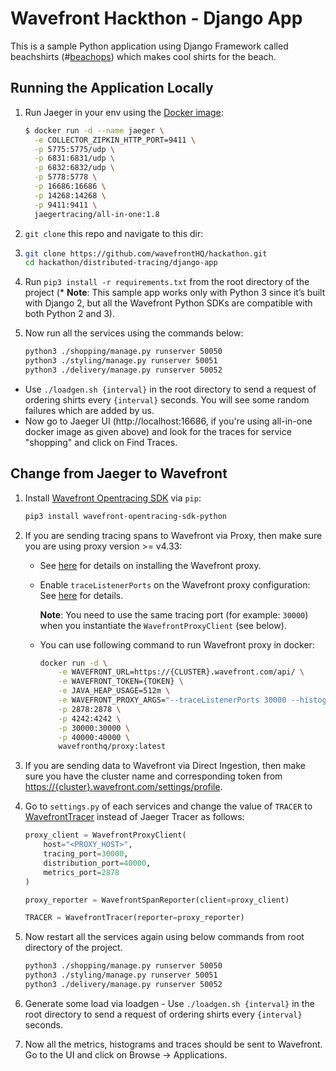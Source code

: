 # Wavefront Hackthon - Django App

This is a sample Python application using Django Framework called beachshirts (#[beachops](https://medium.com/@matthewzeier/thoughts-from-an-operations-wrangler-how-we-use-alerts-to-monitor-wavefront-71329c5e57a8)) which makes cool shirts for the beach.

## Running the Application Locally

1. Run Jaeger in your env using the [Docker image](https://www.jaegertracing.io/docs/getting-started):

   ```bash
   $ docker run -d --name jaeger \
     -e COLLECTOR_ZIPKIN_HTTP_PORT=9411 \
     -p 5775:5775/udp \
     -p 6831:6831/udp \
     -p 6832:6832/udp \
     -p 5778:5778 \
     -p 16686:16686 \
     -p 14268:14268 \
     -p 9411:9411 \
     jaegertracing/all-in-one:1.8
   ```

2. `git clone` this repo and navigate to this dir:

3. ```bash
   git clone https://github.com/wavefrontHQ/hackathon.git
   cd hackathon/distributed-tracing/django-app
   ```

4. Run `pip3 install -r requirements.txt` from the root directory of the project (* **Note**: This sample app works only with Python 3 since it’s built with Django 2, but all the Wavefront Python SDKs are compatible with both Python 2 and 3).

5. Now run all the services using the commands below:

   ```bash
   python3 ./shopping/manage.py runserver 50050
   python3 ./styling/manage.py runserver 50051
   python3 ./delivery/manage.py runserver 50052
   ```

- Use `./loadgen.sh {interval}` in the root directory to send a request of ordering shirts every `{interval}` seconds. You will see some random failures which are added by us.
- Now go to Jaeger UI (http://localhost:16686, if you're using all-in-one docker image as given above) and look for the traces for service "shopping" and click on Find Traces.

## Change from Jaeger to Wavefront

1. Install [Wavefront Opentracing SDK](https://github.com/wavefrontHQ/wavefront-opentracing-sdk-python) via `pip`:

   ```bash
   pip3 install wavefront-opentracing-sdk-python
   ```

2. If you are sending tracing spans to Wavefront via Proxy, then make sure you are using proxy version >= v4.33:

   - See [here](https://docs.wavefront.com/proxies_installing.html#proxy-installation) for details on installing the Wavefront proxy.

   - Enable `traceListenerPorts` on the Wavefront proxy configuration: See [here](https://docs.wavefront.com/proxies_configuring.html#proxy-configuration-properties) for details.

     **Note**: You need to use the same tracing port (for example: `30000`) when you instantiate the `WavefrontProxyClient` (see below).

   - You can use following command to run Wavefront proxy in docker:

     ```bash
     docker run -d \
         -e WAVEFRONT_URL=https://{CLUSTER}.wavefront.com/api/ \
         -e WAVEFRONT_TOKEN={TOKEN} \
         -e JAVA_HEAP_USAGE=512m \
         -e WAVEFRONT_PROXY_ARGS="--traceListenerPorts 30000 --histogramDistListenerPorts 40000" \
         -p 2878:2878 \
         -p 4242:4242 \
         -p 30000:30000 \
         -p 40000:40000 \
         wavefronthq/proxy:latest
     ```

3. If you are sending data to Wavefront via Direct Ingestion, then make sure you have the cluster name and corresponding token from [https://{cluster}.wavefront.com/settings/profile](https://{cluster}.wavefront.com/settings/profile).

4. Go to `settings.py` of each services and change the value of  `TRACER`  to [WavefrontTracer](https://github.com/wavefrontHQ/wavefront-opentracing-sdk-python#tracer) instead of Jaeger Tracer as follows:

   ```python
   proxy_client = WavefrontProxyClient(
       host="<PROXY_HOST>",
       tracing_port=30000,
       distribution_port=40000,
       metrics_port=2878
   )
   
   proxy_reporter = WavefrontSpanReporter(client=proxy_client)
   
   TRACER = WavefrontTracer(reporter=proxy_reporter) 
   ```

5. Now restart all the services again using below commands from root directory of the project.

   ```bash
   python3 ./shopping/manage.py runserver 50050
   python3 ./styling/manage.py runserver 50051
   python3 ./delivery/manage.py runserver 50052
   ```

6. Generate some load via loadgen - Use `./loadgen.sh {interval}` in the root directory to send a request of ordering shirts every `{interval}` seconds.

7. Now all the metrics, histograms and traces should be sent to Wavefront. Go to the UI and click on Browse -> Applications.